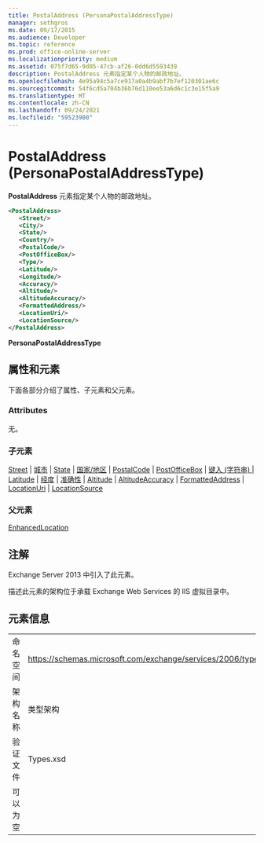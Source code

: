 ```yaml
---
title: PostalAddress (PersonaPostalAddressType)
manager: sethgros
ms.date: 09/17/2015
ms.audience: Developer
ms.topic: reference
ms.prod: office-online-server
ms.localizationpriority: medium
ms.assetid: 075f7d65-9d05-47cb-af26-0dd6d5593439
description: PostalAddress 元素指定某个人物的邮政地址。
ms.openlocfilehash: 4e95a94c5a7ce917a0a4b9abf7b7ef120301ae6c
ms.sourcegitcommit: 54f6cd5a704b36b76d110ee53a6d6c1c3e15f5a9
ms.translationtype: MT
ms.contentlocale: zh-CN
ms.lasthandoff: 09/24/2021
ms.locfileid: "59523900"
---
```

# <a name="postaladdress-personapostaladdresstype"></a>PostalAddress (PersonaPostalAddressType)

**PostalAddress** 元素指定某个人物的邮政地址。 
  
```XML
<PostalAddress>
   <Street/>
   <City/>
   <State/>
   <Country/>
   <PostalCode/>
   <PostOfficeBox/>
   <Type/>
   <Latitude/>
   <Longitude/>
   <Accuracy/>
   <Altitude/>
   <AltitudeAccuracy/>
   <FormattedAddress/>
   <LocationUri/>
   <LocationSource/>
</PostalAddress>
```

 **PersonaPostalAddressType**
## <a name="attributes-and-elements"></a>属性和元素

下面各部分介绍了属性、子元素和父元素。
  
### <a name="attributes"></a>Attributes

无。
  
### <a name="child-elements"></a>子元素

[Street](street.md)  | [城市](city.md)  | [State](state-ex15websvcsotherref.md)  | [国家/地区](country.md)  | [PostalCode](postalcode.md)  | [PostOfficeBox](postofficebox.md)  | [键入 (字符串) ](type-string.md)  | [Latitude](latitude.md)  | [经度](longitude.md)  | [准确性](accuracy.md)  | [Altitude](altitude.md)  | [AltitudeAccuracy](altitudeaccuracy.md)  | [FormattedAddress](formattedaddress.md)  | [LocationUri](locationuri.md)  | [LocationSource](locationsource.md)
  
### <a name="parent-elements"></a>父元素

[EnhancedLocation](enhancedlocation.md)
  
## <a name="remarks"></a>注解

Exchange Server 2013 中引入了此元素。
  
描述此元素的架构位于承载 Exchange Web Services 的 IIS 虚拟目录中。
  
## <a name="element-information"></a>元素信息

|||
|:-----|:-----|
|命名空间  <br/> |https://schemas.microsoft.com/exchange/services/2006/types  <br/> |
|架构名称  <br/> |类型架构  <br/> |
|验证文件  <br/> |Types.xsd  <br/> |
|可以为空  <br/> ||
   

